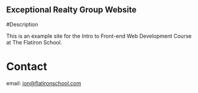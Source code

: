 Exceptional Realty Group Website
---
#Description

This is an example site for the Intro to Front-end Web Development Course at The Flatiron School.

# Contact

email: jon@flatironschool.com
